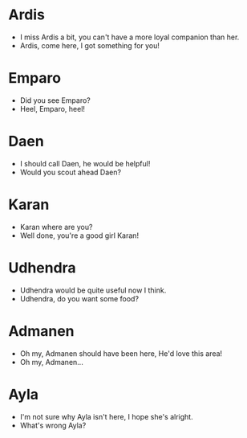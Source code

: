 # Ardis
- I miss Ardis a bit, you can't have a more loyal companion than her.
- Ardis, come here, I got something for you!
# Emparo
- Did you see Emparo?
- Heel, Emparo, heel!
# Daen
- I should call Daen, he would be helpful!
- Would you scout ahead Daen?
# Karan
- Karan where are you?
- Well done, you're a good girl Karan!
# Udhendra
- Udhendra would be quite useful now I think.
- Udhendra, do you want some food?
# Admanen
- Oh my, Admanen should have been here, He'd love this area!
- Oh my, Admanen...
# Ayla
- I'm not sure why Ayla isn't here, I hope she's alright.
- What's wrong Ayla?
